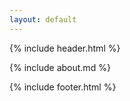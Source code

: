 ```yaml
---
layout: default
---
```


{% include header.html %}

<main>
    {% include about.md %}
</main>

{% include footer.html %}

